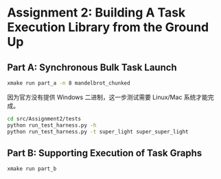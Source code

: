 # Assignment 2: Building A Task Execution Library from the Ground Up

## Part A: Synchronous Bulk Task Launch

```bash
xmake run part_a -n 8 mandelbrot_chunked
```

因为官方没有提供 Windows 二进制，这一步测试需要 Linux/Mac 系统才能完成。

```bash
cd src/Assignment2/tests
python run_test_harness.py -h
python run_test_harness.py -t super_light super_super_light
```

## Part B: Supporting Execution of Task Graphs

```bash
xmake run part_b
```
